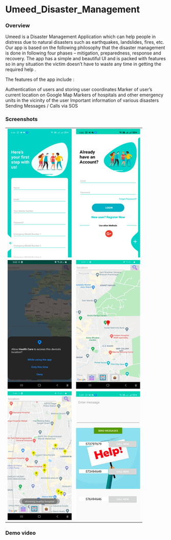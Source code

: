 # Umeed_Disaster_Management

### Overview

Umeed is a Disaster Management Application which can help people in distress due to natural disasters such as earthquakes, landslides, fires, etc. 
Our app is based on the following philosophy that the disaster management is done in following four phases – mitigation, preparedness, response and recovery.
The app has a simple and beautiful UI and is packed with features so in any situation the victim doesn’t have to waste any time in getting the required help .

The features of the app include :

Authentication of users and storing user coordinates
Marker of user’s current location on Google Map 
Markers of hospitals and other emergency units in the vicinity of the user
Important information of various disasters
Sending Messages / Calls via SOS






### Screenshots
<table>
  <tr>
    <td> <img src="https://github.com/Aniket-gawade/Umeed_Disaster_Management/blob/4ca712124c847e18a56115d57883587a1f916e44/Picture1.png" width="200" height="400" /></td>
    <td> <img src="https://github.com/Aniket-gawade/Umeed_Disaster_Management/blob/4ca712124c847e18a56115d57883587a1f916e44/Picture2.png" width="200" height="400" /></td>
  </tr>
  <tr>
    <td> <img src="https://github.com/Aniket-gawade/Umeed_Disaster_Management/blob/4ca712124c847e18a56115d57883587a1f916e44/Picture3.png" width="200" height="400" /></td>
    <td> <img src="https://github.com/Aniket-gawade/Umeed_Disaster_Management/blob/4ca712124c847e18a56115d57883587a1f916e44/Picture4.png" width="200" height="400" /></td>
  </tr>
  <tr>
    <td> <img src="https://github.com/Aniket-gawade/Umeed_Disaster_Management/blob/4ca712124c847e18a56115d57883587a1f916e44/Picture5.png" width="200" height="400" /></td>
    <td> <img src="https://github.com/Aniket-gawade/Umeed_Disaster_Management/blob/4ca712124c847e18a56115d57883587a1f916e44/Picture6.png" width="200" height="400" /></td>
  </tr>
</table>

### Demo video
